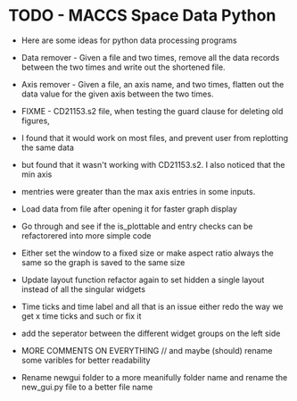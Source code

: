 # TODO - MACCS Space Data Python #

* Here are some ideas for python data processing programs

* Data remover - Given a file and two times, remove all the data records
  between the two times and write out the shortened file.
  
* Axis remover - Given a file, an axis name, and two times, flatten
  out the data value for the given axis between the two times.

* FIXME - CD21153.s2 file, when testing the guard clause for deleting old figures,
* I found that it would work on most files, and prevent user from replotting the same data
* but found that it wasn't working with CD21153.s2. I also noticed that the min axis
* mentries were greater than the max axis entries in some inputs.

* Load data from file after opening it for faster graph display

* Go through and see if the is_plottable and entry checks can be refactorered into more simple code

* Either set the window to a fixed size or make aspect ratio always the same so the graph is saved to the same size

* Update layout function refactor again to set hidden a single layout instead of all the singular widgets

* Time ticks and time label and all that is an issue either redo the way we get x time ticks and such or fix it

* add the seperator between the different widget groups on the left side

* MORE COMMENTS ON EVERYTHING // and maybe (should) rename some varibles for better readability

* Rename newgui folder to a more meanifully folder name and rename the new_gui.py file to a better file name
